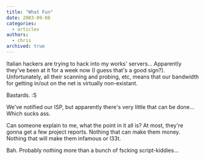```yaml
---
title: "What Fun"
date: 2003-09-08
categories:
  - articles
authors:
  - chris
archived: true
---
```


Italian hackers are trying to hack into my works' servers... Apparently they've been at it for a week now (I guess that's a good sign?). Unfortunately, all their scanning and probing, etc, means that our bandwidth for getting in/out on the net is virtually non-existant.

Bastards. :S

We've notified our ISP, but apparently there's very little that can be done... Which sucks ass.

Can someone explain to me, what the point in it all is? At most, they're gonna get a few project reports. Nothing that can make them money. Nothing that will make them infamous or l33t.

Bah. Probably nothing more than a bunch of fscking script-kiddies...
